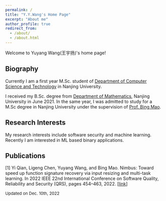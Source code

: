 ```yaml
---
permalink: /
title: "Y.Y.Wang's Home Page"
excerpt: "About me"
author_profile: true
redirect_from: 
  - /about/
  - /about.html
---
```


Welcome to Yuyang Wang(王宇扬)'s home page! 

Biography
------
Currently I am a first year M.Sc. student of [Department of Computer Science and Technology](https://cs.nju.edu.cn/) in Nanjing University. 

I received my B.Sc. degree from [Department of Mathematics](https://math.nju.edu.cn/), Nanjing University in June 2021. In the same year, I was admitted to study for a M.Sc degree in Nanjing University under the supervision of [Prof. Bing Mao](https://cs.nju.edu.cn/58/1f/c2639a153631/page.htm). 

Research Interests
------
My research interests include software security and machine learning. Recently I am interested in ML based binary applications. 

Publications
------
\[1\]  Yi Qian, Ligeng Chen, Yuyang Wang, and Bing Mao. Nimbus: Toward speed up function signature recovery via input resizing and multi-task learning. In 2022 IEEE 22nd International Conference on Software Quality, Reliability and Security (QRS), pages 454–463, 2022. \[[link](https://ieeexplore.ieee.org/document/10062452)\]

<font size="2">Updated on Dec. 10th, 2022</font><br />
